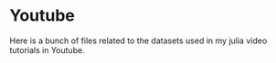 # Youtube

Here is a bunch of files related to the datasets used in my julia video tutorials in Youtube. 
